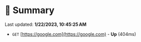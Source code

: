 # 📖 Summary
Last updated: **1/22/2023, 10:45:25 AM**

- `GET` [https://google.com](https://google.com) - **Up** (404ms)
